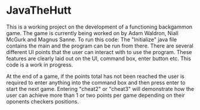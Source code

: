 # JavaTheHutt
This is a working project on the development of a functioning backgammon game.
The game is currently being worked on by Adam Waldron, Niall McGurk and Magnus Sanne.
To run this code: The "Initialize" java file contains the main and the program can be run from there.
There are several different UI points that the user can interact with to use the program.
These features are clearly laid out on the UI, command box, enter button etc.
This code is a work in progress.

At the end of a game, if the points total has not been reached the user is required to enter anything into the command box and then press enter to start the next game.
Entering "cheat2" or "cheat3" will demonstrate how the user can achieve more than 1 or two points per game depending on their oponents checkers positions.